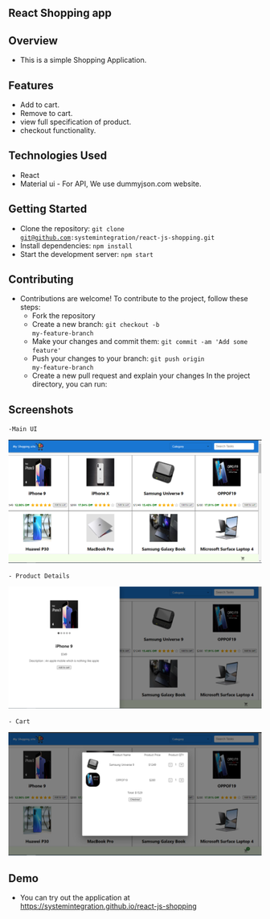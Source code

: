 ## React Shopping app

## Overview
  - This is a simple Shopping Application.

## Features
  - Add to cart.
  - Remove to cart.
  - view full specification of product.
  - checkout functionality.

## Technologies Used
  - React
  - Material ui
          - For API, We use dummyjson.com website.


## Getting Started
  - Clone the repository: <code>git clone git@github.com:systemintegration/react-js-shopping.git</code>
  - Install dependencies: <code>npm install</code>
  - Start the development server: <code>npm start</code>

## Contributing
  - Contributions are welcome! To contribute to the project, follow these steps:
    - Fork the repository
    - Create a new branch: <code>git checkout -b my-feature-branch</code>
    - Make your changes and commit them: <code>git commit -am 'Add some feature'</code>
    - Push your changes to your branch: <code>git push origin my-feature-branch</code>
    - Create a new pull request and explain your changes
In the project directory, you can run:

## Screenshots
    -Main UI
![MainUI.png](./MainUI.png)

    - Product Details
![ProductDetails.png](./ProductDetails.png)

    - Cart
![Cart.png](./Cart.png)

## Demo
   - You can try out the application at <a href="https://systemintegration.github.io/react-js-shopping">https://systemintegration.github.io/react-js-shopping</a>
